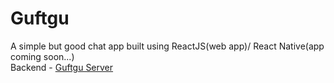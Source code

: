 # Guftgu
A simple but good chat app built using ReactJS(web app)/ React Native(app coming soon...)  
Backend - [Guftgu Server](https://github.com/ajshrmaofficial/guftguServer)
